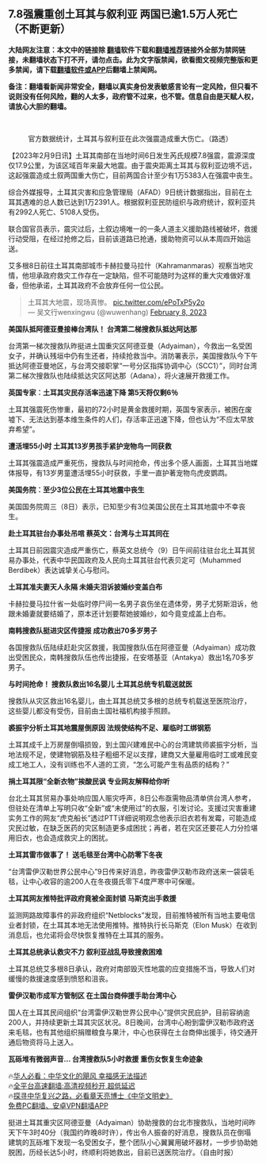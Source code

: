  <!-- 面包屑导航 --> <h2>7.8强震重创土耳其与叙利亚 两国已逾1.5万人死亡（不断更新）</h2> <p class="notice"><b>大陆网友注意：本文中的链接除 <a href="https://github.com/bannedbook/fanqiang" >翻墙</a>软件下载和<a href="https://github.com/killgcd/justmysocks/blob/master/README.md">翻墙推荐</a>链接外全部为禁网链接，未翻墙状态下打不开，请勿点击。此为文字版禁闻，欲看图文视频完整版和更多禁闻，请下载<a href="https://github.com/bannedbook/fanqiang">翻墙软件或APP</a>后翻墙上禁闻网。</p><p>备注：翻墙看新闻非常安全，翻墙以真实身份发表敏感言论有一定风险，但只看不说则没有任何风险，翻的人太多，政府管不过来，也不管。信息自由是天赋人权，请放心大胆的翻墙。</b></p>  <div class="entry"> <br /> <figure><a href="https://i0.wp.com/upload-images-bucket-v64rleca837do.s3.eu-west-1.amazonaws.com/wp-content/uploads/2023/02/07120423/Screen-Shot-2023-02-07-at-11.03.49-pm.png?fit=1426%2C814&#038;ssl=1" data-caption="官方数据统计，土耳其与叙利亚在此次强震造成重大伤亡。（路透）"></a><figcaption class="wp-caption-text">官方数据统计，土耳其与叙利亚在此次强震造成重大伤亡。（路透）</figcaption></figure> <p>【2023年2月9日讯】土耳其南部在当地时间6日发生芮氏规模7.8强震，震源深度仅17.9公里，为该区域百年来最大地震。由于震央距离土耳其与叙利亚边境不远，这起强震造成土叙两国重大伤亡，目前两国合计至少有1万5383人在强震中丧生。</p> <p>综合外媒报导，土耳其灾害和应急管理局（AFAD）9日统计数据指出，目前在土耳其遇难的总人数已达到1万2391人。根据叙利亚民防组织与政府统计，叙利亚共有2992人死亡、5108人受伤。</p> <p>联合国官员表示，震灾过后，土叙边境唯一的一条人道主义援助路线被破坏，救援行动受阻，在经过抢修之后，目前该道路已抢通，援助物资可以从本周四开始运送。</p> <p>艾多根8日前往土耳其南部城市卡赫拉曼马拉什（Kahramanmaras）视察当地灾情，他坦承政府救灾工作存在一定缺陷，但不可能随时为这样的重大灾难做好准备，但他承诺，土耳其政府不会放弃任何一位公民。</p> <blockquote class="twitter-tweet" data-width="550" data-dnt="true"> 土耳其大地震，现场真惨。 <a href="https://t.co/ePoTxP5y2o">pic.twitter.com/ePoTxP5y2o</a><br/> &mdash; 吴文行wenxingwu (@wuwenhang) <a href="https://twitter.com/wuwenhang/status/1623287903261696000?ref_src=twsrc%5Etfw">February 8, 2023</a><br/> </blockquote> <p><strong>美国队抵阿德亚曼接棒台湾队！ 台湾第二梯搜救队抵达阿达那</strong></p> <p>台湾第一梯次搜救队昨挺进土国重灾区阿德亚曼（Adyaiman），今救出一名受困女子，并确认残垣中仍有生还者，持续抢救当中。消防署表示，美国搜救队今下午抵达阿德亚曼地区，与台湾交接职掌“一号分区指挥协调中心（SCC1）”，同时台湾第二梯次搜救队也陆续抵达灾区阿达那（Adana），将火速展开救援工作。</p> <p><strong>英国专家︰土耳其灾民存活率迅速下降 第5天将仅剩6％</strong></p> <p>土耳其强震死伤惨重，最初的72小时是黄金救援时期，英国专家表示，被困在废墟下、无法达到基本维生条件的人们，存活率正迅速下降，但也认为“不应太早放弃希望”。</p>  <p><strong>遭活埋55小时 土耳其13岁男孩手紧护宠物鸟一同获救</strong></p> <p>土耳其强震造成严重死伤，搜救队与时间抢命，传出多个感人画面，土耳其当地媒体报导，有13岁男童遭活埋55小时获救，手里一直护著宠物鸟虎皮鹦鹉。</p> <p><strong>美国务院︰至少3位公民在土耳其地震中丧生</strong></p> <p>美国国务院周三（8日）表示，已知至少有3位美国公民在土耳其地震中不幸丧生。</p> <p><strong>赴土耳其驻台办事处吊唁 蔡英文：台湾与土耳其同在</strong></p> <p>土耳其日前因震灾造成严重伤亡，蔡英文总统今（9）日午间前往驻台北土耳其贸易办事处，代表中华民国政府及人民向土耳其驻台代表贝定可（Muhammed Berdibek）表达诚挚关心与慰问。</p> <p><strong>土耳其准夫妻天人永隔 未婚夫泪诉披婚纱变盖白布</strong></p> <p>卡赫拉曼马拉什省一处临时停尸间一名男子哀伤坐在遗体旁，男子尤努斯泪诉，他跟未婚妻就要结婚了，原本还计划要帮她披婚纱，如今竟变成盖上白布。</p>  <p><strong>南韩搜救队挺进灾区传捷报 成功救出70多岁男子</strong></p> <p>各国搜救队伍陆续赶赴灾区救援，我国搜救队伍在阿德亚曼（Adyaiman）成功救出受困民众，南韩搜救队伍也传出捷报，在安塔基亚（Antakya）救出1名70多岁男子。</p> <p><strong>与时间抢命！ 搜救队救出16名婴儿 土耳其总统专机载送就医</strong></p> <p>搜救队从灾区救出16名婴儿，由土耳其总统艾多根的总统专机载送至医院治疗，这些婴儿都没有受伤，目前由土国社福机构接手照顾。</p> <p><strong>裘振宇分析土耳其地震屋倒原因 法规使结构不足、雇临时工绑钢筋</strong></p> <p>土耳其成千上万房屋倒塌损毁，到土国兴建难民中心的台湾建筑师裘振宇分析，当地法规不足，使建物钢筋及柱子粗细不足以支撑，建商又大量雇用临时工或难民变成工地工人，没有训练也不人道的工资，“怎么可能产生有品质的结构？”</p> <p><strong>捐土耳其限“全新衣物”挨酸民讽 专业网友解释给你听</strong></p> <p>台北土耳其贸易办事处响应国人赈灾呼声，8日公布亟需物品清单供台湾人参考，但驻处在清单上写明只收“全新”或“未使用过”的衣服，引发讨论。支援过灾害重建实务工作的网友“虎克船长”透过PTT详细说明观念他表示旧衣若有发霉，可能造成灾民过敏，在缺乏医药的灾区制造更多成困扰；再者，若在灾区还要花人力分捡堪用旧衣，也会造成救灾上的困扰。</p>  <p><strong>土耳其雷市做事了！ 送毛毯至台湾中心防零下冬夜</strong></p> <p>“台湾雷伊汉勒世界公民中心”9日传来好消息，昨夜雷伊汉勒市政府送来一袋袋毛毯，让中心收容的逾200人在冬夜摄氏零下4度严寒中可保暖。</p> <p><strong>土耳其网友推特批评政府竟被全面封锁 马斯克出手救援</strong></p> <p>监测网路故障事件的非政府组织“Netblocks”发现，目前推特被所有当地主要电信业者封锁，在土耳其本地无法使用推特。推特执行长马斯克（Elon Musk）在收到消息后，也允诺将会尽快恢复推特在土耳其的服务。</p> <p><strong>土耳其总统承认救灾不力 叙利亚战乱导致搜救困难</strong></p> <p>土耳其总统艾多根8日承认，政府对南部毁灭性地震的应变措施不当，导致人们对缓慢的救援速度感到愤怒和沮丧。</p> <p><strong>雷伊汉勒市成军方管制区 在土国台商伸援手助台湾中心</strong></p> <p>国人在土耳其民间组织“台湾雷伊汉勒世界公民中心”提供灾民庇护，目前容纳逾200人，并持续更新土耳其灾区状况。8日晚间，台湾中心盼到雷伊汉勒市政府送来毛毯，也有其他组织捐赠粮食与果汁，中心也获得在土台商伸出援手，待交通开通后物资将马上送入。</p>  <p><strong>瓦砾堆有微弱声音&#8230; 台湾搜救队5小时救援 重伤女恢复生命迹象</strong></p> <!--<div id="taboola-mid-1"></div>--><p class="texttj"> 🔥<a href="https://www.bannedbook.org/bnews/comments/20220220/1694796.html" target="_blank">华人必看：中华文化的飓风 幸福感无法描述</a><br/> 🔥<a href="https://github.com/bannedbook/fanqiang/wiki/V2ray%E6%9C%BA%E5%9C%BA" target="_blank">全平台高速翻墙:高清视频秒开,超低延迟</a><br/> 🔥<a href="https://www.bannedbook.org/bnews/comments/20220808/1768773.html" target="_blank">探寻中华复兴之路，必看章天亮博士《中华文明史》</a><br/> <a href="https://github.com/bannedbook/fanqiang/wiki/%E7%A6%81%E9%97%BB%E7%BD%91%E5%AE%89%E5%8D%93%E7%BF%BB%E5%A2%99%E6%96%B0%E9%97%BBAPP" target="_blank">免费PC翻墙、安卓VPN翻墙APP</a><br/> </p><p>挺进土耳其重灾区阿德亚曼（Adyaiman）协助搜救的台北市搜救队，当地时间昨天下午3时40分（我国约昨晚8时许），传出令人振奋的好消息，搜救队员在倒塌建筑的瓦砾堆下发现一名受困女子，整个团队小心翼翼用破坏器材，一步步协助她脱困，历经长达5小时，终顺利将她救出，目前已送医院治疗。（自由时报）</p><a name='sharetosocial'></a> <div style="margin-bottom:5px;padding-bottom:5px;clear:both"> <div id="archive-pix-1" class="banner-ads"> <!-- AuctionX Display platform tag START --> <div id="27602x728x90x621x_ADSLOT1" clicktrack="%%CLICK_URL_ESC%%"></div>  <!-- AuctionX Display platform tag END --> </div> <div id="archive-pix-2" class="banner-ads"> <!-- AuctionX Display platform tag START --> <div id="27556x300x250x621x_ADSLOT1" clicktrack="%%CLICK_URL_ESC%%" style="margin:0 auto;text-align:center"></div>  <!-- AuctionX Display platform tag END --> </div> </div>  <div id="archive-pix-1" class="banner-ads"> <!-- AuctionX Display platform tag START --> <div id="27603x728x90x621x_ADSLOT1" clicktrack="%%CLICK_URL_ESC%%"></div>  <!-- AuctionX Display platform tag END --> </div> </div><!--END ENTRY--> 